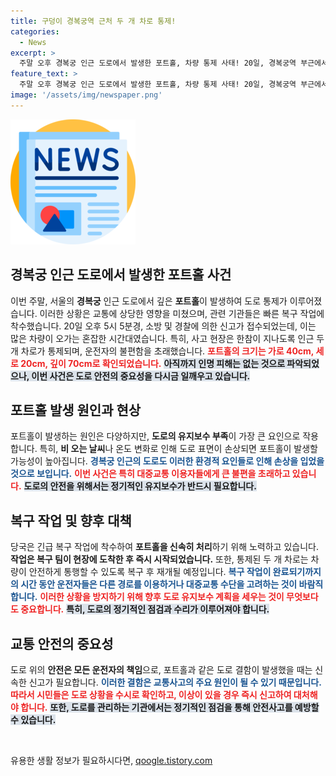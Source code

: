 ```yaml
---
title: 구덩이 경복궁역 근처 두 개 차로 통제!
categories:
  - News
excerpt: >
  주말 오후 경복궁 인근 도로에서 발생한 포트홀, 차량 통제 사태! 20일, 경복궁역 부근에서 깊이 70㎝에 달하는 도로 파임이 보고되어 긴급 복구 작업이 진행 중입니다. 인명 피해는 없지만, 주의를 요하는 상황입니다.
feature_text: >
  주말 오후 경복궁 인근 도로에서 발생한 포트홀, 차량 통제 사태! 20일, 경복궁역 부근에서 깊이 70㎝에 달하는 도로 파임이 보고되어 긴급 복구 작업이 진행 중입니다. 인명 피해는 없지만, 주의를 요하는 상황입니다.
image: '/assets/img/newspaper.png'
---
```


<p><img src="/assets/img/newspaper.png" alt="kimp 속보" /></p>

<h2 data-ke-size="size26">경복궁 인근 도로에서 발생한 포트홀 사건</h2>

<p data-ke-size="size16">이번 주말, 서울의 <b>경복궁</b> 인근 도로에서 깊은 <b>포트홀</b>이 발생하여 도로 통제가 이루어졌습니다. 이러한 상황은 교통에 상당한 영향을 미쳤으며, 관련 기관들은 빠른 복구 작업에 착수했습니다. 20일 오후 5시 5분경, 소방 및 경찰에 의한 신고가 접수되었는데, 이는 많은 차량이 오가는 혼잡한 시간대였습니다. 특히, 사고 현장은 한참이 지나도록 인근 두 개 차로가 통제되며, 운전자의 불편함을 초래했습니다. <b><span style="color: #ee2323;">포트홀의 크기는 가로 40cm, 세로 20cm, 깊이 70cm로 확인되었습니다.</span></b> <b><span style="background-color: #21538527;">아직까지 인명 피해는 없는 것으로 파악되었으나, 이번 사건은 도로 안전의 중요성을 다시금 일깨우고 있습니다.</span></b> </p>

<h2 data-ke-size="size26">포트홀 발생 원인과 현상</h2>

<p data-ke-size="size16">포트홀이 발생하는 원인은 다양하지만, <b>도로의 유지보수 부족</b>이 가장 큰 요인으로 작용합니다. 특히, <b>비 오는 날씨</b>나 온도 변화로 인해 도로 표면이 손상되면 포트홀이 발생할 가능성이 높아집니다. <b><span style="color: #1a5490;">경복궁 인근의 도로도 이러한 환경적 요인들로 인해 손상을 입었을 것으로 보입니다.</span></b> <b><span style="color: #ee2323;">이번 사건은 특히 대중교통 이용자들에게 큰 불편을 초래하고 있습니다.</span></b> <b><span style="background-color: #21538527;">도로의 안전을 위해서는 정기적인 유지보수가 반드시 필요합니다.</span></b> </p>

<h2 data-ke-size="size26">복구 작업 및 향후 대책</h2>

<p data-ke-size="size16">당국은 긴급 복구 작업에 착수하여 <b>포트홀을 신속히 처리</b>하기 위해 노력하고 있습니다. <b>작업은 복구 팀이 현장에 도착한 후 즉시 시작되었습니다.</b> 또한, 통제된 두 개 차로는 차량이 안전하게 통행할 수 있도록 복구 후 재개될 예정입니다. <b><span style="color: #1a5490;">복구 작업이 완료되기까지의 시간 동안 운전자들은 다른 경로를 이용하거나 대중교통 수단을 고려하는 것이 바람직합니다.</span></b> <b><span style="color: #ee2323;">이러한 상황을 방지하기 위해 향후 도로 유지보수 계획을 세우는 것이 무엇보다도 중요합니다.</span></b> <b><span style="background-color: #21538527;">특히, 도로의 정기적인 점검과 수리가 이루어져야 합니다.</span></b> </p>

<h2 data-ke-size="size26">교통 안전의 중요성</h2>

<p data-ke-size="size16">도로 위의 <b>안전은 모든 운전자의 책임</b>으로, 포트홀과 같은 도로 결함이 발생했을 때는 신속한 신고가 필요합니다. <b><span style="color: #1a5490;">이러한 결함은 교통사고의 주요 원인이 될 수 있기 때문입니다.</span></b> <b><span style="color: #ee2323;">따라서 시민들은 도로 상황을 수시로 확인하고, 이상이 있을 경우 즉시 신고하여 대처해야 합니다.</span></b> <b><span style="background-color: #21538527;">또한, 도로를 관리하는 기관에서는 정기적인 점검을 통해 안전사고를 예방할 수 있습니다.</span></b> </p>

<p data-ke-size="size16">&nbsp;</p>
유용한 생활 정보가 필요하시다면, <a href="https://qoogle.tistory.com" rel="dofollow">qoogle.tistory.com</a>


